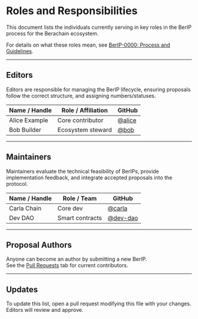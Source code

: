 # Roles and Responsibilities

This document lists the individuals currently serving in key roles in the BerIP process for the Berachain ecosystem.

For details on what these roles mean, see [BerIP-0000: Process and Guidelines](meta/BerIP-0000.md).

---

## Editors

Editors are responsible for managing the BerIP lifecycle, ensuring proposals follow the correct structure, and assigning numbers/statuses.

| Name / Handle | Role / Affiliation | GitHub |
|---------------|--------------------|--------|
| Alice Example | Core contributor   | [@alice](https://github.com/alice) |
| Bob Builder   | Ecosystem steward  | [@bob](https://github.com/bob) |

---

## Maintainers

Maintainers evaluate the technical feasibility of BerIPs, provide implementation feedback, and integrate accepted proposals into the protocol.

| Name / Handle | Role / Team        | GitHub |
|---------------|--------------------|--------|
| Carla Chain   | Core dev           | [@carla](https://github.com/carla) |
| Dev DAO       | Smart contracts    | [@dev-dao](https://github.com/dev-dao) |

---

## Proposal Authors

Anyone can become an author by submitting a new BerIP.  
See the [Pull Requests](https://github.com/berachain/berips/pulls) tab for current contributors.

---

## Updates

To update this list, open a pull request modifying this file with your changes. Editors will review and approve.
